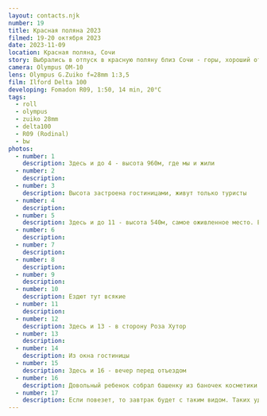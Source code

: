 ```yaml
---
layout: contacts.njk
number: 19
title: Красная поляна 2023
filmed: 19-20 октября 2023
date: 2023-11-09
location: Красная поляна, Сочи
story: Выбрались в отпуск в красную поляну близ Сочи - горы, хороший отель, тишина, уют. Жили на 960м, поднимались до 2200м, спускались до 540м, съездили в Адлер глянуть на олимпийские объекты, да прогуляться. Лучше б вместо Адлера добрались до Сочи, ибо Адлер тоскливое место. Всего отснял 3 пленки, 2 из которых цветные и еще не проявлены.
camera: Olympus OM-10
lens: Olympus G.Zuiko f=28mm 1:3,5
film: Ilford Delta 100
developing: Fomadon R09, 1:50, 14 min, 20°C
tags:
  - roll
  - olympus
  - zuiko 28mm
  - delta100
  - R09 (Rodinal)
  - bw
photos:
  - number: 1
    description: Здесь и до 4 - высота 960м, где мы и жили
  - number: 2
    description:
  - number: 3
    description: Высота застроена гостиницами, живут только туристы
  - number: 4
    description:
  - number: 5
    description: Здесь и до 11 - высота 540м, самое оживленное место. Есть где погулять, есть где поесть
  - number: 6
    description:
  - number: 7
    description:
  - number: 8
    description:
  - number: 9
    description:
  - number: 10
    description: Ездют тут всякие
  - number: 11
    description:
  - number: 12
    description: Здесь и 13 - в сторону Роза Хутор
  - number: 13
    description:
  - number: 14
    description: Из окна гостиницы
  - number: 15
    description: Здесь и 16 - вечер перед отъездом
  - number: 16
    description: Довольный ребенок собрал башенку из баночек косметики номера
  - number: 17
    description: Если повезет, то завтрак будет с таким видом. Таких удачных мест всего несколько
---
```

